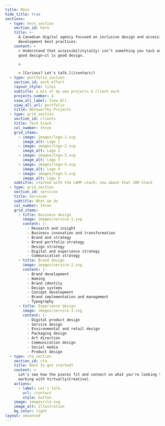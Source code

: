 ```yaml
---
title: Main
hide_title: true
sections:
  - type: hero_section
    section_id: hero
    title: >-
      A Canadian digital agency focused on inclusive design and accessibility
      development best practices.
    content: >
      > Understand that accessibility(a11y) isn’t something you tack on to a
      good design—it is good design.

      >

      > [Curious? Let's talk.](/contact/)
  - type: portfolio_section
    section_id: work-effort
    layout_style: tiles
    subtitle: a mix of my own projects & client work
    projects_number: 4
    view_all_label: View All
    view_all_url: portfolio
    title: Noteworthy Projects
  - type: grid_section
    section_id: clients
    title: Tech Stack
    col_number: three
    grid_items:
      - image: images/logo-1.svg
        image_alt: Logo 1
      - image: images/logo-2.svg
        image_alt: Logo 2
      - image: images/logo-3.svg
        image_alt: Logo 3
      - image: images/logo-4.svg
        image_alt: Logo 4
      - image: images/logo-5.svg
        image_alt: Logo 5
    subtitle: started with the LAMP stack; now about that JAM Stack
  - type: grid_section
    section_id: services
    title: Services
    subtitle: What we do
    col_number: three
    grid_items:
      - title: Business design
        image: images/service-1.svg
        content: |-
          - Research and insight
          - Business innovation and transformation
          - Brand and strategy
          - Brand portfolio strategy
          - Design strategy
          - Digital and experience strategy
          - Communication strategy
      - title: Brand design
        image: images/service-2.svg
        content: |-
          - Brand development
          - Naming
          - Brand identity
          - Design systems
          - Concept development
          - Brand implementation and management
          - Typography
      - title: Experience design
        image: images/service-3.svg
        content: |-
          - Digital product design
          - Service design
          - Environmental and retail design
          - Packaging design
          - Art direction
          - Communication design
          - Social media
          - Product design
  - type: cta_section
    section_id: cta
    title: Want to get started?
    content: >
      Let's see how the pieces fit and connect on what you're looking to get
      working with Virtually(Creative).
    actions:
      - label: Let's Talk.
        url: /contact
        style: button
    image: images/cta.svg
    image_alt: Illustration
    bg_color: light
layout: advanced
---
```

